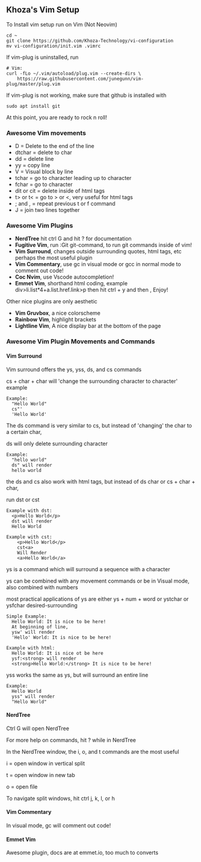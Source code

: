 ## Khoza's Vim Setup
To Install vim setup run on Vim (Not Neovim)

```
cd ~
git clone https://github.com/Khoza-Technology/vi-configuration
mv vi-configuration/init.vim .vimrc
```
If vim-plug is uninstalled, run 
```
# Vim:
curl -fLo ~/.vim/autoload/plug.vim --create-dirs \
    https://raw.githubusercontent.com/junegunn/vim-plug/master/plug.vim
```
If vim-plug is not working, make sure that github is installed with
```
sudo apt install git
```
At this point, you are ready to rock n roll!


### Awesome Vim movements
- D = Delete to the end of the line
- dtchar = delete to char
- dd = delete line
- yy = copy line
- V = Visual block by line
- tchar = go to character leading up to character
- fchar = go to character
- dit or cit = delete inside of html tags
- t> or t< = go to > or <, very useful for html tags
- ; and , = repeat previous t or f command
- J = join two lines together

### Awesome Vim Plugins
- **NerdTree** hit ctrl G and hit ? for documentation
- **Fugitive Vim**, run :Git git-command, to run git commands inside of vim!
- **Vim Surround**, changes outside surrounding quotes, html tags, etc perhaps the most useful plugin
- **Vim Commentary**, use gc in visual mode or gcc in normal mode to comment out code!
- **Coc Nvim**, use Vscode autocompletion!
- **Emmet Vim**, shorthand html coding, example div>li.list*4+a.list.href.link>p
  then hit ctrl + y and then , Enjoy!

Other nice plugins are only aesthetic
- **Vim Gruvbox**, a nice colorscheme
- **Rainbow Vim**, highlight brackets
- **Lightline Vim**, A nice display bar at the bottom of the page

### Awesome Vim Plugin Movements and Commands
#### Vim Surround

Vim surround offers the ys, yss, ds, and cs commands

cs + char + char will 'change the surrounding character to character' example

```
Example:
  "Hello World"
  cs"'
  'Hello World'
```

The ds command is very similar to cs, but instead of 'changing' the char to a certain char, 

ds will only delete surrounding character

```
Example:
  "hello world"
  ds" will render
  hello world
```

the ds and cs also work with html tags, but instead of ds char or cs + char + char, 

run dst or cst<desired-tag-name>

```
Example with dst:
  <p>Hello World</p>
  dst will render
  Hello World

Example with cst:
    <p>Hello World</p>
    cst<a>
    Will Render
    <a>Hello World</a>
```

ys is a command which will surround a sequence with a character

ys can be combined with any movement commands or be in Visual mode, also combined with numbers

most practical applications of ys are either ys + num + word or ystchar or ysfchar desired-surrounding

```
Simple Example:
  Hello World: It is nice to be here!
  At beginning of line,
  ysw' will render
  'Hello' World: It is nice to be here!

Example with html:
  Hello World: It is nice ot be here
  ysf:<strong> will render
  <strong>Hello World:</strong> It is nice to be here!
```

yss works the same as ys, but will surround an entire line

```
Example:
  Hello World
  yss" will render
  "Hello World"
```

#### NerdTree
Ctrl G will open NerdTree

For more help on commands, hit ? while in NerdTree

In the NerdTree window, the i, o, and t commands are the most useful

i = open window in vertical split

t = open window in new tab

o = open file

To navigate split windows, hit ctrl j, k, l, or h

#### Vim Commentary 
In visual mode, gc will comment out code!

#### Emmet Vim
Awesome plugin, docs are at emmet.io, too much to converts
